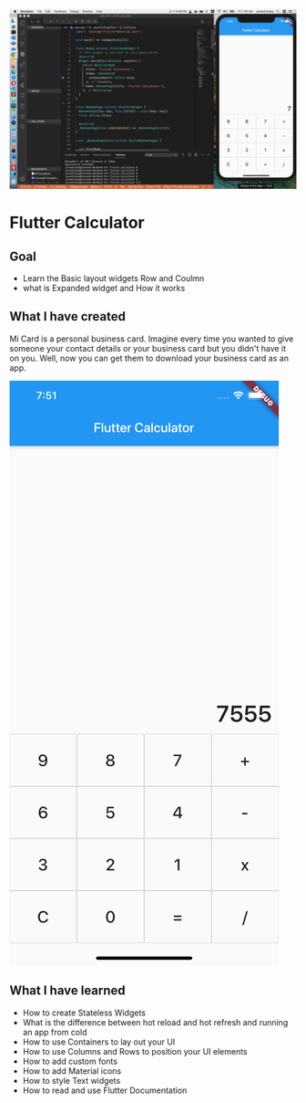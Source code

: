 ![A simple Calculator App Developed using Futter ](https://github.com/JaveedIshaq/flutter-calculator/blob/master/Screenshot.png)

# Flutter Calculator

## Goal

- Learn the Basic layout widgets Row and Coulmn
- what is Expanded widget and How it works

## What I have created

Mi Card is a personal business card. Imagine every time you wanted to give someone your contact details or your business card but you didn't have it on you. Well, now you can get them to download your business card as an app.

![A simple Calculator App Developed using Futter ](https://github.com/JaveedIshaq/flutter-calculator/blob/master/simulator.png)

## What I have learned

* How to create Stateless Widgets
* What is the difference between hot reload and hot refresh and running an app from cold
* How to use Containers to lay out your UI
* How to use Columns and Rows to position your UI elements
* How to add custom fonts
* How to add Material icons
* How to style Text widgets
* How to read and use Flutter Documentation
